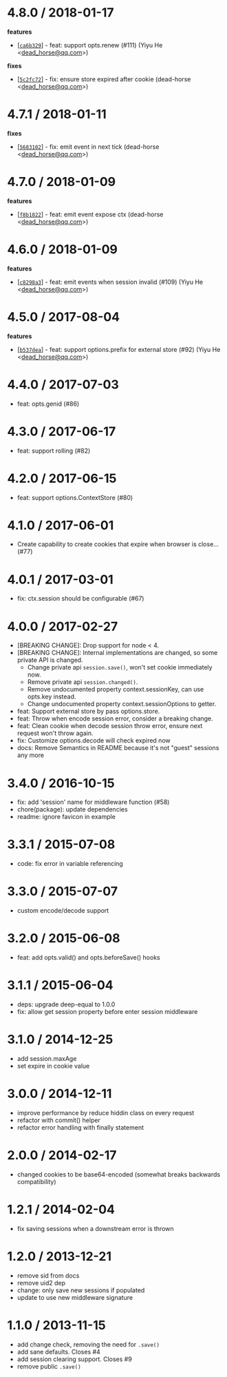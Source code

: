 
4.8.0 / 2018-01-17
==================

**features**
  * [[`ca6b329`](http://github.com/koajs/session/commit/ca6b32906678b3cf6168c4afac250b2e68fd17c8)] - feat: support opts.renew (#111) (Yiyu He <<dead_horse@qq.com>>)

**fixes**
  * [[`5c2fc72`](http://github.com/koajs/session/commit/5c2fc72cab47450da2c9ae8fedba8657d0c264ee)] - fix: ensure store expired after cookie (dead-horse <<dead_horse@qq.com>>)

4.7.1 / 2018-01-11
==================

**fixes**
  * [[`5683102`](http://github.com/koajs/session/commit/5683102687c48ba11521d8b249126de13e7c0d8b)] - fix: emit event in next tick (dead-horse <<dead_horse@qq.com>>)

4.7.0 / 2018-01-09
==================

**features**
  * [[`f8b1822`](http://github.com/koajs/session/commit/f8b18228c90a6a0d7b8d91c560b9675bafd5a552)] - feat: emit event expose ctx (dead-horse <<dead_horse@qq.com>>)

4.6.0 / 2018-01-09
==================

**features**
  * [[`c8298a3`](http://github.com/koajs/session/commit/c8298a3f60aabc3067f0a2db0409df05f1ed71a1)] - feat: emit events when session invalid (#109) (Yiyu He <<dead_horse@qq.com>>)

4.5.0 / 2017-08-04
==================

**features**
  * [[`b537dea`](http://github.com/koajs/session/commit/b537deaeb2db352bdcab3be2c8b7578760fc69da)] - feat: support options.prefix for external store (#92) (Yiyu He <<dead_horse@qq.com>>)

4.4.0 / 2017-07-03
==================

  * feat: opts.genid (#86)

4.3.0 / 2017-06-17
==================

  * feat: support rolling (#82)

4.2.0 / 2017-06-15
==================

  * feat: support options.ContextStore (#80)

4.1.0 / 2017-06-01
==================

  * Create capability to create cookies that expire when browser is close… (#77)

4.0.1 / 2017-03-01
==================

  * fix: ctx.session should be configurable (#67)

4.0.0 / 2017-02-27
==================

  * [BREAKING CHANGE]: Drop support for node < 4.
  * [BREAKING CHANGE]: Internal implementations are changed, so some private API is changed.
    * Change private api `session.save()`, won't set cookie immediately now.
    * Remove private api `session.changed()`.
    * Remove undocumented property context.sessionKey, can use opts.key instead.
    * Change undocumented property context.sessionOptions to getter.
  * feat: Support external store by pass options.store.
  * feat: Throw when encode session error, consider a breaking change.
  * feat: Clean cookie when decode session throw error, ensure next request won't throw again.
  * fix: Customize options.decode will check expired now
  * docs: Remove Semantics in README because it's not "guest" sessions any more

3.4.0 / 2016-10-15
==================

  * fix: add 'session' name for middleware function (#58)
  * chore(package): update dependencies
  * readme: ignore favicon in example

3.3.1 / 2015-07-08
==================

  * code: fix error in variable referencing

3.3.0 / 2015-07-07
==================

  * custom encode/decode support

3.2.0 / 2015-06-08
==================

  * feat: add opts.valid() and opts.beforeSave() hooks

3.1.1 / 2015-06-04
==================

  * deps: upgrade deep-equal to 1.0.0
  * fix: allow get session property before enter session middleware

3.1.0 / 2014-12-25
==================

  * add session.maxAge
  * set expire in cookie value

3.0.0 / 2014-12-11
==================

  * improve performance by reduce hiddin class on every request
  * refactor with commit() helper
  * refactor error handling with finally statement

2.0.0 / 2014-02-17
==================

 * changed cookies to be base64-encoded (somewhat breaks backwards compatibility)

1.2.1 / 2014-02-04
==================

 * fix saving sessions when a downstream error is thrown

1.2.0 / 2013-12-21
==================

 * remove sid from docs
 * remove uid2 dep
 * change: only save new sessions if populated
 * update to use new middleware signature

1.1.0 / 2013-11-15
==================

 * add change check, removing the need for `.save()`
 * add sane defaults. Closes #4
 * add session clearing support. Closes #9
 * remove public `.save()`
